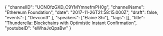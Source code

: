 {
    "channelID": "UCNOfzGXD_C9YMYmnefmPH0g",
    "channelName": "Ethereum Foundation",
    "date": "2017-11-26T21:58:15.000Z",
    "draft": false,
    "events": [
        "Devcon3"
    ],
    "speakers": ["Elaine Shi"],
    "tags": [],
    "title": "Thunderella: Blockchains with Optimistic Instant Confirmation",
    "youtubeID": "eWhaJxQpaBw"
}
